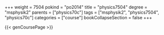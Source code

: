 +++
weight = 7504
pokind = "po2014"
title = "physics7504"
degree = "msphysik2"
parents = ["physics70c"]
tags = ["msphysik2", "physics7504", "physics70c"]
categories = ["course"]
bookCollapseSection = false
+++

{{< genCoursePage >}}
